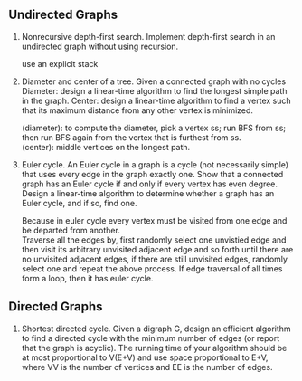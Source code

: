 ## Undirected Graphs
1. Nonrecursive depth-first search. Implement depth-first search in an undirected graph without using recursion.

   use an explicit stack
  
2. Diameter and center of a tree. Given a connected graph with no cycles  
   Diameter: design a linear-time algorithm to find the longest simple path in the graph.
   Center: design a linear-time algorithm to find a vertex such that its maximum distance from any other vertex is minimized.

   (diameter): to compute the diameter, pick a vertex ss; run BFS from ss; then run BFS again from the vertex that is furthest from ss.  
   (center): middle vertices on the longest path.
   
3. Euler cycle. An Euler cycle in a graph is a cycle (not necessarily simple) that uses every edge in the graph exactly one.
   Show that a connected graph has an Euler cycle if and only if every vertex has even degree.
   Design a linear-time algorithm to determine whether a graph has an Euler cycle, and if so, find one.

   Because in euler cycle every vertex must be visited from one edge and be departed from another.  
   Traverse all the edges by, first randomly select one unvistied edge and then visit its arbitrary unvisited adjacent edge and so forth until there are no unvisited adjacent edges, if there are still unvisited edges, randomly select one and repeat the above process. If edge traversal of all times form a loop, then it has euler cycle.
   
## Directed Graphs
1. Shortest directed cycle. Given a digraph G, design an efficient algorithm to find a directed cycle with the minimum number of edges (or report that the graph is acyclic). The running time of your algorithm should be at most proportional to V(E+V) and use space proportional to E+V, where VV is the number of vertices and EE is the number of edges.

   
